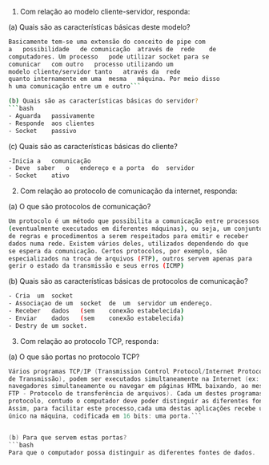 1. Com relação ao modelo cliente-servidor, responda:

(a) Quais são as características básicas deste modelo?
```BASH
Basicamente tem-se uma extensão do conceito de pipe com	
a	possibilidade	de comunicação	através	de	rede	de	
computadores. Um processo	pode utilizar socket para se	
comunicar	com	outro	processo utilizando um 
modelo cliente/servidor tanto	através	da	rede 
quanto internamente em uma	mesma	máquina. Por meio disso
h uma comunicação entre um e outro```

(b) Quais são as características básicas do servidor?
```bash
- Aguarda	passivamente	
- Responde	aos	clientes	
- Socket	passivo
```
(c) Quais são as características básicas do cliente?
```bash
-Inicia	a	comunicação	
- Deve	saber	o	endereço e a porta	do	servidor	
- Socket	ativo
```

2.  Com relação ao protocolo de comunicação da internet, responda:

(a) O que são protocolos de comunicação?
```bash
Um protocolo é um método que possibilita a comunicação entre processos 
(eventualmente executados em diferentes máquinas), ou seja, um conjunto
de regras e procedimentos a serem respeitados para emitir e receber 
dados numa rede. Existem vários deles, utilizados dependendo do que 
se espera da comunicação. Certos protocolos, por exemplo, são 
especializados na troca de arquivos (FTP), outros servem apenas para
gerir o estado da transmissão e seus erros (ICMP)
```

(b) Quais são as características básicas de protocolos de comunicação?
```bash
- Cria	um	socket
- Associaçao de	um	socket	de	um	servidor um endereço.
- Receber	dados	(sem	conexão	estabelecida)
- Enviar	dados	(sem	conexão	estabelecida)
- Destry de um socket.
```
3. Com relação ao protocolo TCP, responda:

(a) O que são portas no protocolo TCP?
```C
Vários programas TCP/IP (Transmission Control Protocol/Internet Protocol - Protocolo de Controle
de Transmissão), podem ser executados simultaneamente na Internet (ex: é possível abrir vários 
navegadores simultaneamente ou navegar em páginas HTML baixando, ao mesmo tempo, um arquivo por
FTP - Protocolo de transferência de arquivos). Cada um destes programas trabalha com um 
protocolo, contudo o computador deve poder distinguir as diferentes fontes de dados. 
Assim, para facilitar este processo,cada uma destas aplicações recebe um endereço 
único na máquina, codificada em 16 bits: uma porta.```


(b) Para que servem estas portas?
```bash
Para que o computador possa distinguir as diferentes fontes de dados. 
```
